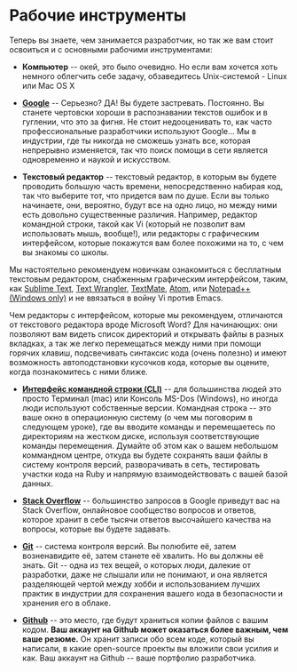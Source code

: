 # Рабочие инструменты

Теперь вы знаете, чем занимается разработчик, но так же вам стоит освоиться и с основными рабочими инструментами:

* **Компьютер** -- окей, это было очевидно. Но если вам хочется хоть немного облегчить себе задачу, обзаведитесь Unix-системой - Linux или Mac OS X
* **[Google](http://www.google.com/)** -- Серьезно?  ДА! Вы будете застревать. Постоянно. Вы станете чертовски хороши в распознавании текстов ошибок и в гуглении, что это за фигня. Не стоит недооценивать то, как часто профессиональные разработчики используют Google... Мы в индустрии, где ты никогда не сможешь узнать все, которая непрерывно изменяется, так что поиск помощи в сети является одновременно и наукой и искусством.

* **Текстовый редактор** -- текстовый редактор, в которым вы будете проводить большую часть времени, непосредственно набирая код, так что выберите тот, что придется вам по душе. Если вы только начинаете, они, вероятно, будут все на одно лицо, но между ними есть довольно существенные различия. Например, редактор командной строки, такой как Vi (который не позволит вам использовать мышь, вообще!), или редакторы с графическим интерфейсом, которые покажутся вам более похожими на то, с чем вы знакомы со школы.

Мы настоятельно рекомендуем новичкам ознакомиться с бесплатным текстовым редактором, снабженным графическим интерфейсом, таким, как  [Sublime Text](http://www.sublimetext.com/), [Text Wrangler](http://www.barebones.com/products/textwrangler/download.html), [TextMate](http://macromates.com/), [Atom](https://atom.io/), или [Notepad++ (Windows only)](http://notepad-plus-plus.org/) и не ввязаться в войну Vi против Emacs.

Чем редакторы с интерфейсом, которые мы рекомендуем, отличаются от текстового редактора вроде Microsoft Word? Для начинающих: они позволяют вам видеть список директорий и открывать файлы в разных вкладках, а так же легко перемещаться между ними при помощи горячих клавиш, подсвечивать синтаксис кода (очень полезно) и имеют возможность автоподстановки кусочков кода, которые вы оцените, когда познакомитесь с ними ближе.


* **[Интерфейс командной строки (CLI)](http://skillcrush.com/2012/05/25/command-line/)** -- для большинства людей это просто Терминал (mac) или Консоль MS-Dos (Windows), но иногда люди используют собственные версии. Командная строка -- это ваше окно в операционную систему (о чем мы поговорим в следующем уроке), где вы вводите команды и перемещаетесь по директориям на жестком диске, используя соответствующие команды перемещения. Думайте об этом как о вашем небольшом коммандном центре, откуда вы будете сохранять ваши файлы в систему контроля версий, разворачивать в сеть, тестировать участки кода на Ruby и напрямую взаимодействовать с вашей базой данных.


* **[Stack Overflow](http://stackoverflow.com/)** -- большинство запросов в Google приведут вас на Stack Overflow, онлайновое сообщество вопросов и ответов, которое хранит в себе тысячи ответов высочайшего качества на вопросы, которые вы будете задавать.

* **[Git](http://skillcrush.com/2013/02/18/git/)** -- система контроля версий. Вы полюбите её, затем возненавидите её, затем станете её хвалить. Но вы должны её знать. Git -- одна из тех вещей, о которых люди, далекие от разработки, даже не слышали или не понимают, и она является разделяющей чертой между хобби и использованием лучших практик в индустрии для сохранения вашего кода в безопасности и хранения его в облаке.

* **[Github](http://github.com/)** -- это место, где будут храниться копии файлов с вашим кодом. **Ваш аккаунт на Github может оказаться более важным, чем ваше резюме.** Он хранит записи обо всем коде, который вы написали, в какие open-source проекты вы вложили свои усилия и как. Ваш аккаунт на Github -- ваше портфолио разработчика.
